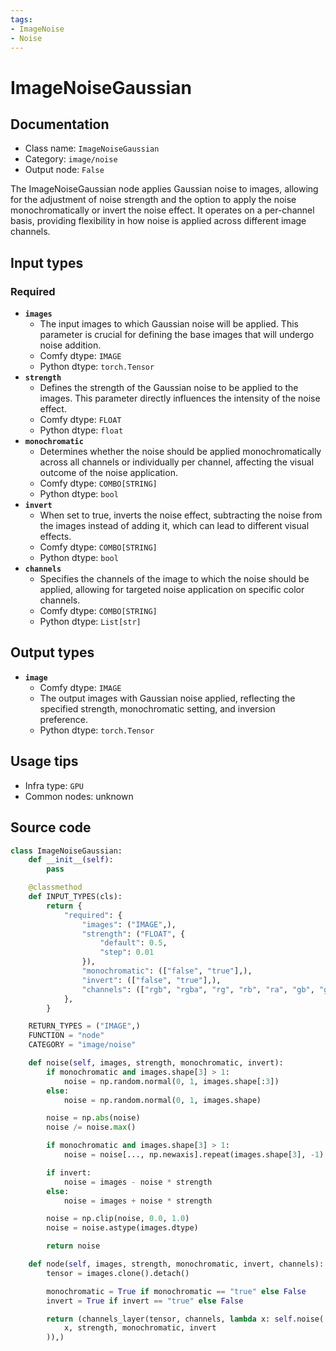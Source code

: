 ```yaml
---
tags:
- ImageNoise
- Noise
---
```


# ImageNoiseGaussian
## Documentation
- Class name: `ImageNoiseGaussian`
- Category: `image/noise`
- Output node: `False`

The ImageNoiseGaussian node applies Gaussian noise to images, allowing for the adjustment of noise strength and the option to apply the noise monochromatically or invert the noise effect. It operates on a per-channel basis, providing flexibility in how noise is applied across different image channels.
## Input types
### Required
- **`images`**
    - The input images to which Gaussian noise will be applied. This parameter is crucial for defining the base images that will undergo noise addition.
    - Comfy dtype: `IMAGE`
    - Python dtype: `torch.Tensor`
- **`strength`**
    - Defines the strength of the Gaussian noise to be applied to the images. This parameter directly influences the intensity of the noise effect.
    - Comfy dtype: `FLOAT`
    - Python dtype: `float`
- **`monochromatic`**
    - Determines whether the noise should be applied monochromatically across all channels or individually per channel, affecting the visual outcome of the noise application.
    - Comfy dtype: `COMBO[STRING]`
    - Python dtype: `bool`
- **`invert`**
    - When set to true, inverts the noise effect, subtracting the noise from the images instead of adding it, which can lead to different visual effects.
    - Comfy dtype: `COMBO[STRING]`
    - Python dtype: `bool`
- **`channels`**
    - Specifies the channels of the image to which the noise should be applied, allowing for targeted noise application on specific color channels.
    - Comfy dtype: `COMBO[STRING]`
    - Python dtype: `List[str]`
## Output types
- **`image`**
    - Comfy dtype: `IMAGE`
    - The output images with Gaussian noise applied, reflecting the specified strength, monochromatic setting, and inversion preference.
    - Python dtype: `torch.Tensor`
## Usage tips
- Infra type: `GPU`
- Common nodes: unknown


## Source code
```python
class ImageNoiseGaussian:
    def __init__(self):
        pass

    @classmethod
    def INPUT_TYPES(cls):
        return {
            "required": {
                "images": ("IMAGE",),
                "strength": ("FLOAT", {
                    "default": 0.5,
                    "step": 0.01
                }),
                "monochromatic": (["false", "true"],),
                "invert": (["false", "true"],),
                "channels": (["rgb", "rgba", "rg", "rb", "ra", "gb", "ga", "ba", "r", "g", "b", "a"],),
            },
        }

    RETURN_TYPES = ("IMAGE",)
    FUNCTION = "node"
    CATEGORY = "image/noise"

    def noise(self, images, strength, monochromatic, invert):
        if monochromatic and images.shape[3] > 1:
            noise = np.random.normal(0, 1, images.shape[:3])
        else:
            noise = np.random.normal(0, 1, images.shape)

        noise = np.abs(noise)
        noise /= noise.max()

        if monochromatic and images.shape[3] > 1:
            noise = noise[..., np.newaxis].repeat(images.shape[3], -1)

        if invert:
            noise = images - noise * strength
        else:
            noise = images + noise * strength

        noise = np.clip(noise, 0.0, 1.0)
        noise = noise.astype(images.dtype)

        return noise

    def node(self, images, strength, monochromatic, invert, channels):
        tensor = images.clone().detach()

        monochromatic = True if monochromatic == "true" else False
        invert = True if invert == "true" else False

        return (channels_layer(tensor, channels, lambda x: self.noise(
            x, strength, monochromatic, invert
        )),)

```
